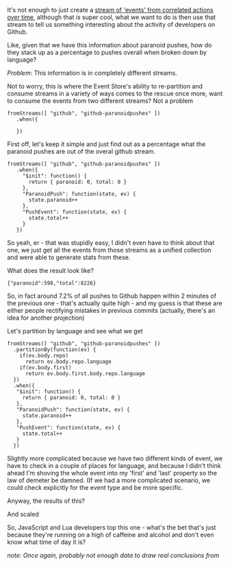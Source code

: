 It's not enough to just create a [stream of 'events' from correlated actions over time](/entries/evented-github-adventure---temporal-queries,-who-doesnt-trust-their-hardware.html), although that *is* super cool, what we want to do is then use that stream to tell us something interesting about the activity of developers on Github.

Like, given that we have this information about paranoid pushes, how do they stack up as a percentage to pushes overall when broken down by language?

*Problem*: This information is in completely different streams.

Not to worry, this is where the Event Store's ability to re-partition and consume streams in a variety of ways comes to the rescue once more, want to consume the events from two different streams? Not a problem

    fromStreams([ "github", "github-paranoidpushes" ])
       .when({

       })


First off, let's keep it simple and just find out as a percentage what the paranoid pushes are out of the overal github stream.


    fromStreams([ "github", "github-paranoidpushes" ])
       .when({
         "$init": function() {
           return { paranoid: 0, total: 0 }
         },
         "ParanoidPush": function(state, ev) {
           state.paranoid++
         },
         "PushEvent": function(state, ev) {
           state.total++
         }
       })

So yeah, er - that was stupidly easy, I didn't even have to think about that one, we just get all the events from those streams as a unified collection and were able to generate stats from these.

What does the result look like?

    {"paranoid":598,"total":8226}

So, in fact around 7.2% of all pushes to Github happen within 2 minutes of the previous one - that's actually quite high - and my guess is that these are either people rectifying mistakes in previous commits (actually, there's an idea for another projection)

Let's partition by language and see what we get

    fromStreams([ "github", "github-paranoidpushes" ])
      .partitionBy(function(ev) {
        if(ev.body.repo)
          return ev.body.repo.language
        if(ev.body.first)
          return ev.body.first.body.repo.language
      })
      .when({
       "$init": function() {
         return { paranoid: 0, total: 0 }
       },
       "ParanoidPush": function(state, ev) {
         state.paranoid++
       },
       "PushEvent": function(state, ev) {
         state.total++
       }
      })


Slightly more complicated because we have two different kinds of event, we have to check in a couple of places for language, and because I didn't think ahead I'm shoving the whole event into my 'first' and 'last' property so the law of demeter be damned. (If we had a more complicated scenario, we could check explicitly for the event type and be more specific.

Anyway, the results of this?


<div id="notscaled"></div>

And scaled

<div id="scaled"></div>


So, JavaScript and Lua developers top this one - what's the bet that's just because they're running on a high of caffeine and alcohol and don't even know what time of day it is?


*note: Once again, probably not enough data to draw real conclusions from*

<script type="text/javascript" src="/d3.v2.js"></script>
<script type="text/javascript">
  var data = [
  {
    key: "VHDL",
    state: {
      paranoid: 0,
      total: 1
    }
  },
  {
    key: "Apex",
    state: {
      paranoid: 0,
      total: 1
    }
  },
  {
    key: "AutoHotkey",
    state: {
      paranoid: 0,
      total: 1
    }
  },
  {
    key: "Tcl",
    state: {
      paranoid: 0,
      total: 1
    }
  },
  {
    key: "Smalltalk",
    state: {
      paranoid: 0,
      total: 3
    }
  },
  {
    key: "Common Lisp",
    state: {
      paranoid: 2,
      total: 10
    }
  },
  {
    key: "FORTRAN",
    state: {
      paranoid: 0,
      total: 2
    }
  },
  {
    key: "ooc",
    state: {
      paranoid: 0,
      total: 2
    }
  },
  {
    key: "Vala",
    state: {
      paranoid: 0,
      total: 1
    }
  },
  {
    key: "ColdFusion",
    state: {
      paranoid: 0,
      total: 2
    }
  },
  {
    key: "ASP",
    state: {
      paranoid: 0,
      total: 2
    }
  },
  {
    key: "OpenEdge ABL",
    state: {
      paranoid: 3,
      total: 14
    }
  },
  {
    key: "Julia",
    state: {
      paranoid: 0,
      total: 3
    }
  },
  {
    key: "Puppet",
    state: {
      paranoid: 0,
      total: 11
    }
  },
  {
    key: "Factor",
    state: {
      paranoid: 0,
      total: 2
    }
  },
  {
    key: "R",
    state: {
      paranoid: 1,
      total: 17
    }
  },
  {
    key: "HaXe",
    state: {
      paranoid: 0,
      total: 2
    }
  },
  {
    key: "Racket",
    state: {
      paranoid: 0,
      total: 9
    }
  },
  {
    key: "Prolog",
    state: {
      paranoid: 0,
      total: 7
    }
  },
  {
    key: "PowerShell",
    state: {
      paranoid: 0,
      total: 5
    }
  },
  {
    key: "Verilog",
    state: {
      paranoid: 0,
      total: 5
    }
  },
  {
    key: "F#",
    state: {
      paranoid: 2,
      total: 15
    }
  },
  {
    key: "Rust",
    state: {
      paranoid: 3,
      total: 15
    }
  },
  {
    key: "Nemerle",
    state: {
      paranoid: 0,
      total: 2
    }
  },
  {
    key: "Scheme",
    state: {
      paranoid: 0,
      total: 11
    }
  },
  {
    key: "D",
    state: {
      paranoid: 0,
      total: 5
    }
  },
  {
    key: "Ceylon",
    state: {
      paranoid: 0,
      total: 1
    }
  },
  {
    key: "Arduino",
    state: {
      paranoid: 0,
      total: 7
    }
  },
  {
    key: "OCaml",
    state: {
      paranoid: 0,
      total: 7
    }
  },
  {
    key: "Assembly",
    state: {
      paranoid: 0,
      total: 13
    }
  },
  {
    key: "Delphi",
    state: {
      paranoid: 0,
      total: 11
    }
  },
  {
    key: "Dart",
    state: {
      paranoid: 0,
      total: 5
    }
  },
  {
    key: "ActionScript",
    state: {
      paranoid: 1,
      total: 15
    }
  },
  {
    key: "Erlang",
    state: {
      paranoid: 2,
      total: 21
    }
  },
  {
    key: "Clojure",
    state: {
      paranoid: 1,
      total: 29
    }
  },
  {
    key: "Groovy",
    state: {
      paranoid: 3,
      total: 28
    }
  },
  {
    key: "Haskell",
    state: {
      paranoid: 2,
      total: 44
    }
  },
  {
    key: "Visual Basic",
    state: {
      paranoid: 0,
      total: 8
    }
  },
  {
    key: "Emacs Lisp",
    state: {
      paranoid: 4,
      total: 60
    }
  },
  {
    key: "Go",
    state: {
      paranoid: 0,
      total: 33
    }
  },
  {
    key: "VimL",
    state: {
      paranoid: 4,
      total: 105
    }
  },
  {
    key: "Scala",
    state: {
      paranoid: 0,
      total: 69
    }
  },
  {
    key: "Ada",
    state: {
      paranoid: 0,
      total: 1
    }
  },
  {
    key: "Lua",
    state: {
      paranoid: 5,
      total: 58
    }
  },
  {
    key: "Perl",
    state: {
      paranoid: 7,
      total: 113
    }
  },
  {
    key: "Objective-C",
    state: {
      paranoid: 4,
      total: 144
    }
  },
  {
    key: "Matlab",
    state: {
      paranoid: 8,
      total: 30
    }
  },
  {
    key: "Shell",
    state: {
      paranoid: 23,
      total: 325
    }
  },
  {
    key: "C#",
    state: {
      paranoid: 11,
      total: 219
    }
  },
  {
    key: "Ruby",
    state: {
      paranoid: 34,
      total: 797
    }
  },
  {
    key: "PHP",
    state: {
      paranoid: 36,
      total: 712
    }
  },
  {
    key: "CoffeeScript",
    state: {
      paranoid: 3,
      total: 63
    }
  },
  {
    key: "C",
    state: {
      paranoid: 34,
      total: 536
    }
  },
  {
    key: "JavaScript",
    state: {
      paranoid: 128,
      total: 1676
    }
  },
  {
    key: "Java",
    state: {
      paranoid: 83,
      total: 988
    }
  },
  {
    key: "C++",
    state: {
      paranoid: 13,
      total: 420
    }
  },
  {
    key: "Python",
    state: {
      paranoid: 47,
      total: 767
    }
  }
  ]

   var filteredData = []
   for(var i =0 ; i < data.length; i++) {
     if(data[i].state.total >= 50) {
       var datum = data[i]
       datum.state.percentage = Math.floor((datum.state.paranoid / datum.state.total) * 10000) / 100
       filteredData.push(datum)
     }
   }
</script>

<script type="text/javascript">

  var svg = d3.select("#notscaled").append("svg")
          .attr("width", 640)
          .attr("height", 480)


   var scale = d3.scale.linear()
     .domain([0, d3.max(filteredData, function(d) { return d.state.total })])
     .range([0, 280]);

   svg.selectAll("text")
      .data(filteredData)
      .enter()
        .append("text")
        .attr("transform", function(d, i) { 
          var transform = "translate(" + i * (640 / filteredData.length) + "," + 380 + ") "
          transform += "rotate(75) "
          return transform
        })
        .attr("x", 0)
        .attr("y", 0)
        .text(function(d) { return d.key })

   svg.selectAll(".total")
     .data(filteredData)
     .enter()
       .append("rect")
         .attr("class", "total")
         .attr("fill", '#00A')
         .attr("x", function(d, i) { return i * (640 / filteredData.length)})
         .attr("y", function(d, i) { return 370 - scale(d.state.total); })
         .attr("width", 640 / (filteredData.length + 1))
         .attr("height", function(d, i) { return scale(d.state.total) })

    svg.selectAll(".paranoid")
     .data(filteredData)
     .enter()
       .append("rect")
         .attr("class", "paranoid")
         .attr("fill", '#AAF')
         .attr("x", function(d, i) { return i * (640 / filteredData.length)})
         .attr("y", function(d, i) { return 370 - scale(d.state.paranoid); })
         .attr("width", 640 / (filteredData.length + 1))
         .attr("height", function(d, i) { return scale(d.state.paranoid) })

</script>

<script type="text/javascript">

  var svg = d3.select("#scaled").append("svg")
          .attr("width", 800)
          .attr("height", 480)

   var scale = d3.scale.linear()
     .domain([0, d3.max(filteredData, function(d) { return d.state.percentage })])
     .range([0, 1]);

   var maxPercentage = d3.max(filteredData, function(d) { return d.state.percentage });

   svg.append("text")
      .attr("fill", '#000')
      .attr("x", 710)
      .attr("y", 60)
      .text(maxPercentage + "%")

   svg.append("text")
      .attr("fill", '#000')
      .attr("x", 710)
      .attr("y", 350)
      .text(0 + "%")

   svg.selectAll(".label")
      .data(filteredData)
      .enter()
        .append("text")
        .attr("class", "label")
        .attr("transform", function(d, i) { 
          var transform = "translate(" + i * (640 / filteredData.length) + "," + 380 + ") "
          transform += "rotate(75) "
          return transform
        })
        .attr("x", 0)
        .attr("y", 0)
        .text(function(d) { return d.key })

    svg.selectAll(".paranoid")
     .data(filteredData)
     .enter()
       .append("rect")
         .attr("class", "paranoid")
         .attr("fill", '#AAF')
         .attr("x", function(d, i) { return i * (640 / filteredData.length)})
         .attr("y", function(d, i) { return 370 - (280 * scale(d.state.percentage)) })
         .attr("width", 640 / (filteredData.length + 1))
         .attr("height", function(d, i) { return 280 * scale(d.state.percentage) })
</script>

